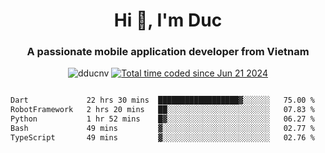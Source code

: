 <h1 align="center">
  Hi 👋, I'm  Duc</h1>
<h3 align="center">A passionate mobile application developer from Vietnam</h3>  
  
<p align="center"> <img src="https://komarev.com/ghpvc/?username=dducnv&label=Profile%20views&color=0e75b6&style=flat" alt="dducnv" /> 
<a href="https://wakatime.com/@4d2a2cd9-1bcb-4dd1-84a4-dce128a35137"><img src="https://wakatime.com/badge/user/4d2a2cd9-1bcb-4dd1-84a4-dce128a35137.svg" alt="Total time coded since Jun 21 2024" /></a>
</p>  

<div style="width: 100vw; overflow-x: auto; flex:center">
  <!--START_SECTION:waka-->

```txt
Dart             22 hrs 30 mins  ██████████████████▓░░░░░░   75.00 %
RobotFramework   2 hrs 20 mins   ██░░░░░░░░░░░░░░░░░░░░░░░   07.83 %
Python           1 hr 52 mins    █▓░░░░░░░░░░░░░░░░░░░░░░░   06.27 %
Bash             49 mins         ▓░░░░░░░░░░░░░░░░░░░░░░░░   02.77 %
TypeScript       49 mins         ▓░░░░░░░░░░░░░░░░░░░░░░░░   02.76 %
```

<!--END_SECTION:waka-->
</div>




  
